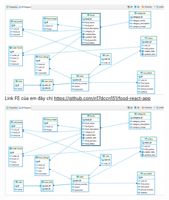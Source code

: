 ![img_2.png](img_2.png)
Link FE của em đây chị https://github.com/n17dccn151/food-react-app



![img_2.png](img_2.png)